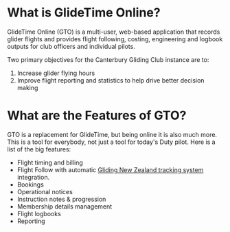 # What is GlideTime Online?
GlideTime Online (GTO) is a multi-user, web-based application that records glider flights and provides flight following, costing, engineering and logbook outputs for club officers and individual pilots.

Two primary objectives for the Canterbury Gliding Club instance are to: 
1. Increase glider flying hours
1. Improve flight reporting and statistics to help drive better decision making

# What are the Features of GTO?

GTO is a replacement for GlideTime, but being online it is also much more. This is a tool for everybody, not just a tool for today's Duty pilot. Here is a list of the big features:
* Flight timing and billing
* Flight Follow with automatic [Gliding New Zealand tracking system](https://gliding.net.nz/tracking) integration.
* Bookings
* Operational notices
* Instruction notes & progression
* Membership details management
* Flight logbooks
* Reporting
